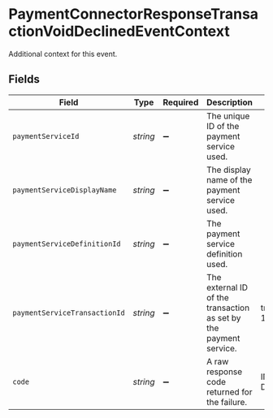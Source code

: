 # PaymentConnectorResponseTransactionVoidDeclinedEventContext

Additional context for this event.


## Fields

| Field                                                             | Type                                                              | Required                                                          | Description                                                       | Example                                                           |
| ----------------------------------------------------------------- | ----------------------------------------------------------------- | ----------------------------------------------------------------- | ----------------------------------------------------------------- | ----------------------------------------------------------------- |
| `paymentServiceId`                                                | *string*                                                          | :heavy_minus_sign:                                                | The unique ID of the payment service used.                        |                                                                   |
| `paymentServiceDisplayName`                                       | *string*                                                          | :heavy_minus_sign:                                                | The display name of the payment service used.                     |                                                                   |
| `paymentServiceDefinitionId`                                      | *string*                                                          | :heavy_minus_sign:                                                | The payment service definition used.                              |                                                                   |
| `paymentServiceTransactionId`                                     | *string*                                                          | :heavy_minus_sign:                                                | The external ID of the transaction as set by the payment service. | transaction-1234                                                  |
| `code`                                                            | *string*                                                          | :heavy_minus_sign:                                                | A raw response code returned for the failure.                     | INVALID DATA                                                      |